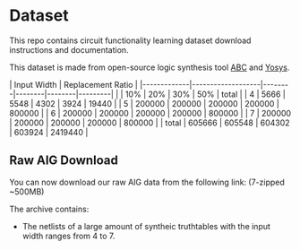 # Dataset
This repo contains circuit functionality learning dataset download instructions and documentation.

This dataset is made from open-source logic synthesis tool [ABC](https://github.com/berkeley-abc/abc) and [Yosys](https://github.com/YosysHQ/yosys).

| Input Width | Replacement Ratio        |
|-------------|-------------------|--------|--------|--------|---------|
|             | 10%               | 20%    | 30%    | 50%    | total   |
| 4           | 5666              | 5548   | 4302   | 3924   | 19440   |
| 5           | 200000            | 200000 | 200000 | 200000 | 800000  |
| 6           | 200000            | 200000 | 200000 | 200000 | 800000  |
| 7           | 200000            | 200000 | 200000 | 200000 | 800000  |
| total       | 605666            | 605548 | 604302 | 603924 | 2419440 |

## Raw AIG Download

You can now download our raw AIG data from the following link: (7-zipped ~500MB)


The archive contains:

* The netlists of a large amount of syntheic truthtables with the input width ranges from 4 to 7.



